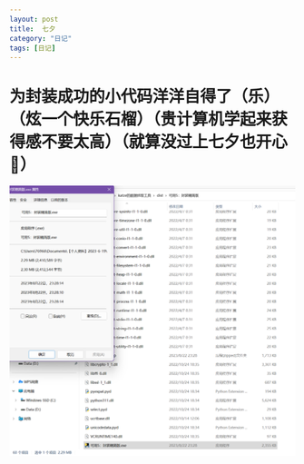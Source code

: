 ```yaml
---
layout: post
title:  七夕
category: "日记"
tags: [日记]
---
```

# 为封装成功的小代码洋洋自得了（乐）（炫一个快乐石榴）（贵计算机学起来获得感不要太高）（就算没过上七夕也开心👿）
![封装小程序](/asset/封装小程序.png)